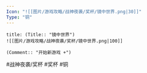 ```yaml
---
Icon: "![[图片/游戏攻略/战神夜袭/奖杯/镜中世界.png|30]]"
Type: "铜"
---
```

```ad-common-bronze-trophy
title: (Title:: "镜中世界")
![[图片/游戏攻略/战神夜袭/奖杯/镜中世界.png|100]]

(Comment:: "开始新游戏 +")
```

#战神夜袭/奖杯 #奖杯 #铜

